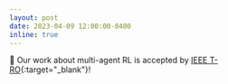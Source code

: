 ```yaml
---
layout: post
date: 2023-04-09 12:00:00-0400
inline: true
---
```


📄 Our work about multi-agent RL is accepted by [IEEE T-RO](https://wangchongyang.ai/assets/pdf/Asymmetric_Self-Play-Enabled_Intelligent_Heterogeneous_Multirobot_Catching_System_Using_Deep_Multiagent_Reinforcement_Learning.pdf){:target="\_blank"}!